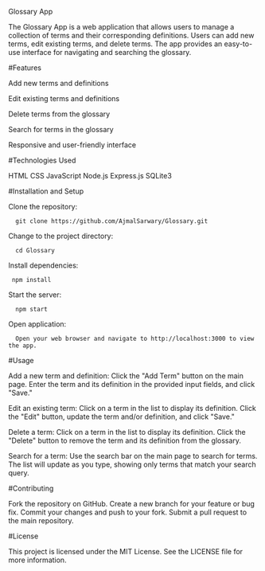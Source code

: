 Glossary App

The Glossary App is a web application that allows users to manage a collection of terms and their corresponding definitions. Users can add new terms, edit existing terms, and delete terms. The app provides an easy-to-use interface for navigating and searching the glossary.

#Features

Add new terms and definitions

Edit existing terms and definitions

Delete terms from the glossary

Search for terms in the glossary

Responsive and user-friendly interface


#Technologies Used

HTML
CSS
JavaScript
Node.js
Express.js
SQLite3

#Installation and Setup

  Clone the repository:

      git clone https://github.com/AjmalSarwary/Glossary.git

  Change to the project directory:

      cd Glossary

  Install dependencies:

     npm install

  Start the server:

      npm start

  Open application:

      Open your web browser and navigate to http://localhost:3000 to view the app.


#Usage

Add a new term and definition: Click the "Add Term" button on the main page. Enter the term and its definition in the provided input fields, and click "Save."

Edit an existing term: Click on a term in the list to display its definition. Click the "Edit" button, update the term and/or definition, and click "Save."

Delete a term: Click on a term in the list to display its definition. Click the "Delete" button to remove the term and its definition from the glossary.

Search for a term: Use the search bar on the main page to search for terms. The list will update as you type, showing only terms that match your search query.


#Contributing

Fork the repository on GitHub.
Create a new branch for your feature or bug fix.
Commit your changes and push to your fork.
Submit a pull request to the main repository.


#License

This project is licensed under the MIT License. See the LICENSE file for more information.
